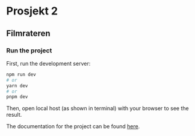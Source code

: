 # Prosjekt 2 

## Filmrateren


### Run the project

First, run the development server:

```bash
npm run dev
# or
yarn dev
# or
pnpm dev
```

Then, open local host (as shown in terminal) with your browser to see the result.

The documentation for the project can be found [here](/NorwegianFilms/frontend/README.md).